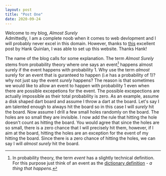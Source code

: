 ```yaml
---
layout: post
title: "Post One"
date: 2020-09-24
---
```


Welcome to my blog, *Almost Surely* <br />
Admittedly, I am a complete noob when it comes to web devlopment and I will probably never excel in this domain. However, thanks to <a href="http://jmcglone.com/guides/github-pages/#css">this</a> excellent post by Hank Quinlan, I was able to set up this website. Thanks Hank!

The name of the blog calls for some explanation. The term *Almost Surely* stems from probability theory where one says an event[^1] happens almost surely if the event happens with probability 1. Why use the term *almost* surely for an event that is guranteed to happen (i.e has a probability of 1)? why not just say the event *surely* happens? The reason is that sometimes we would like to allow an event to happen with probability 1 even when there are possible excepetions for the event. The possible excepections are actually impossible as their total probability is zero. As an example, assume a disk shaped dart board and assume I throw a dart at the board. Let's say I am talented enough to always hit the board so in this case I will *surely* hit the board. Now assume I drill a few small holes randomly on the board. The holes are so small they are invisible. I now add the rule that hitting the hole doesn't count as hitting the board. You would agree that since the holes are so small, there is a zero chance that I will precisely hit them, however, if I aim at the board, hitting the holes are an exception for the event of my hitting the board. Since there is a zero chance of hitting the holes, we can say I will *almost surely* hit the board.

[^1]: In probability theory, the term *event* has a slightly technical definition. For this purpose just think of an event as the <a href="https://dictionary.cambridge.org/dictionary/english/event"> dictionary definition</a> - *a thing that happens*. 
